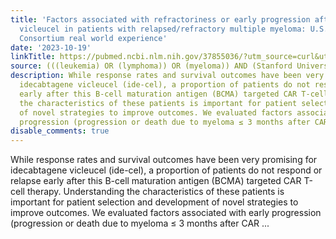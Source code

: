 ```yaml
---
title: 'Factors associated with refractoriness or early progression after idecabtagene
  vicleucel in patients with relapsed/refractory multiple myeloma: U.S. Myeloma Immunotherapy
  Consortium real world experience'
date: '2023-10-19'
linkTitle: https://pubmed.ncbi.nlm.nih.gov/37855036/?utm_source=curl&utm_medium=rss&utm_campaign=pubmed-2&utm_content=1Rkszs2HVZ2RHP33OibaNFew6VK-LzjJWTD4GwmLlk8B-wCceh&fc=20220923065203&ff=20231019180738&v=2.17.9.post6+86293ac
source: (((leukemia) OR (lymphoma)) OR (myeloma)) AND (Stanford University[Affiliation])
description: While response rates and survival outcomes have been very promising for
  idecabtagene vicleucel (ide-cel), a proportion of patients do not respond or relapse
  early after this B-cell maturation antigen (BCMA) targeted CAR T-cell therapy. Understanding
  the characteristics of these patients is important for patient selection and development
  of novel strategies to improve outcomes. We evaluated factors associated with early
  progression (progression or death due to myeloma ≤ 3 months after CAR ...
disable_comments: true
---
```

While response rates and survival outcomes have been very promising for idecabtagene vicleucel (ide-cel), a proportion of patients do not respond or relapse early after this B-cell maturation antigen (BCMA) targeted CAR T-cell therapy. Understanding the characteristics of these patients is important for patient selection and development of novel strategies to improve outcomes. We evaluated factors associated with early progression (progression or death due to myeloma ≤ 3 months after CAR ...